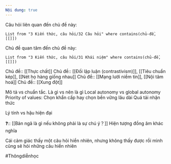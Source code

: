 ```yaml
---
Nội dung: true
---
```


Câu hỏi liên quan đến chủ đề này:
```dataview
List from "3 Kiến thức, câu hỏi/32 Câu hỏi" where contains(chủ-đề,[[]]) 
```

Chủ đề quan tâm đến chủ đề này:
```dataview
List from "3 Kiến thức, câu hỏi/31 Khái niệm" where contains(chủ-đề,[[]]) 
```
 
Chủ đề:: [[Thực chất]] 
Chủ đề:: [[Đối lập luận (contrastivism)]], [[Tiêu chuẩn kép]], [[Nét họ hàng giống nhau]]
Chủ đề:: [[Mạng lưới niềm tin]], [[Nội tâm hoá]]
Chủ đề:: [[Xung đột]]


Mô tả vs chuẩn tắc. Là gì vs nên là gì
Local autonomy vs global autonomy
Priority of values: Chọn khẩn cấp hay chọn bền vững lâu dài
Quá tải nhận thức

Lý tính vs hậu hiện đại

❓:: [[Bản ngã là gì nếu không phải là sự chú ý？]] 
Hiện tượng đồng âm khác nghĩa

Cái cảm giác thấy một câu hỏi hiển nhiên, nhưng không thấy được rồi mình cũng sẽ hỏi những câu hiển nhiên

#Thôngdiễnhọc 